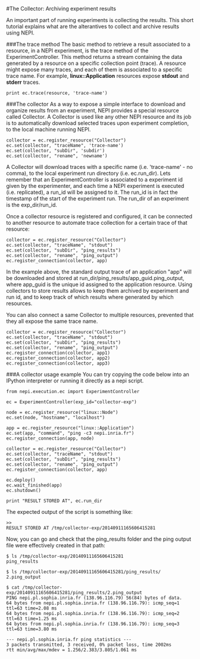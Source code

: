 
#The Collector: Archiving experiment results

An important part of running experiments is collecting the results. This short tutorial explains what are the alterantives to collect and archive results using NEPI.

###The trace method
The basic method to retrieve a result associated to a resource, in a NEPI experiment, is the trace method of the ExperimentController. This method returns a stream containing the data generated by a resource on a specific collection point (trace). A resource might expose many traces, and each of them is associated to a specific trace name. For example, **linux::Application** resources expose **stdout** and **stderr** traces.

<pre><code class="python">print ec.trace(resource, 'trace-name')</code></pre>

###The collector
As a way to expose a simple interface to download and organize results from an experiment, NEPI provides a special resource called Collector. A Collector is used like any other NEPI resource and its job is to automatically download selected traces upon experiment completion, to the local machine running NEPI.

<pre><code class="python">collector = ec.register_resource("Collector")
ec.set(collector, "traceName", 'trace-name')
ec.set(collector, "subDir", 'subdir')
ec.set(collector, "rename", 'newname')
</code></pre>

A Collector will download traces with a specific name (i.e. 'trace-name' - no comma), to the local experiment run directory (i.e. ec.run_dir). Lets remember that an ExperimentController is associated to a experiment id given by the experimenter, and each time a NEPI experiment is executed (i.e. replicated), a run_id will be assigned to it. The run_id is in fact the timestamp of the start of the experiment run. The run_dir of an experiment is the exp_dir/run_id.

Once a collector resource is registered and configured, it can be connected to another resource to automate trace collection for a certain trace of that resource:

<pre><code class="python">collector = ec.register_resource("Collector")
ec.set(collector, "traceName", "stdout")
ec.set(collector, "subDir", "ping_results")
ec.set(collector, "rename", "ping_output")
ec.register_connection(collector, app)
</code></pre>

In the example above, the standard output trace of an application "app" will be downloaded and stored at run_dir/ping_results/app_guid.ping_output, where app_guid is the unique id assigned to the application resource. Using collectors to store results allows to keep them archived by experiment and run id, and to keep track of which results where generated by which resources.

You can also connect a same Collector to multiple resources, prevented that they all expose the same trace name.

<pre><code class="python">collector = ec.register_resource("Collector")
ec.set(collector, "traceName", "stdout")
ec.set(collector, "subDir", "ping_results")
ec.set(collector, "rename", "ping_output")
ec.register_connection(collector, app1)
ec.register_connection(collector, app2)
ec.register_connection(collector, app3)
</code></pre>

###A collector usage example
You can try copying the code below into an IPython interpreter or running it directly as a nepi script.

<pre><code class="python">from nepi.execution.ec import ExperimentController

ec = ExperimentController(exp_id="collector-exp")

node = ec.register_resource("linux::Node")
ec.set(node, "hostname", "localhost")

app = ec.register_resource("linux::Application")
ec.set(app, "command", "ping -c3 nepi.inria.fr")
ec.register_connection(app, node)

collector = ec.register_resource("Collector")
ec.set(collector, "traceName", "stdout")
ec.set(collector, "subDir", "ping_results")
ec.set(collector, "rename", "ping_output")
ec.register_connection(collector, app)

ec.deploy()
ec.wait_finished(app)
ec.shutdown()

print "RESULT STORED AT", ec.run_dir
</code></pre>

The expected output of the script is something like:

<pre><code class="python">>>
RESULT STORED AT /tmp/collector-exp/20140911165606415281
</code></pre>

Now, you can go and check that the ping_results folder and the ping output file were effectively created in that path:

<pre><code class="python">$ ls /tmp/collector-exp/20140911165606415281
ping_results

$ ls /tmp/collector-exp/20140911165606415281/ping_results/
2.ping_output

$ cat /tmp/collector-exp/20140911165606415281/ping_results/2.ping_output
PING nepi.pl.sophia.inria.fr (138.96.116.79) 56(84) bytes of data.
64 bytes from nepi.pl.sophia.inria.fr (138.96.116.79): icmp_seq=1 ttl=63 time=2.08 ms
64 bytes from nepi.pl.sophia.inria.fr (138.96.116.79): icmp_seq=2 ttl=63 time=1.25 ms
64 bytes from nepi.pl.sophia.inria.fr (138.96.116.79): icmp_seq=3 ttl=63 time=3.80 ms

--- nepi.pl.sophia.inria.fr ping statistics ---
3 packets transmitted, 3 received, 0% packet loss, time 2002ms
rtt min/avg/max/mdev = 1.256/2.383/3.805/1.061 ms
</code></pre>
